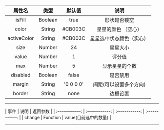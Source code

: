 | 属性名  |  类型 |  默认值 | 说明  |
| :------------: | :------------: | :------------: | :------------: |
|  isFill | Boolean  | true  |  形状是否镂空 |
|  color | String  | #CB003C  | 星星的颜色 （空心） |
|  activeColor | String  | #CB003C  | 星星选中状态颜色（实心）  |
|  size | Number  | 24  | 星星大小  |
|  value | Number  | 1  | 评分值  |
|  max | Number  | 5  | 显示星星的个数  |
|  disabled | Boolean  | false  | 是否禁用  |
|  margin | String  | '0 0 0 0'  | 间距(可以设置多个方向)  |
|  border | String  | none  | 边框设置  |

------------
| 事件  |  说明 |  返回参数 |
| :------------: | :------------: | :------------: | :------------: |
|  change | Function  |  value(目前选中的数量) |


****